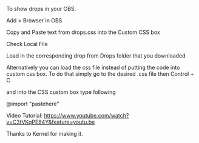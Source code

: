 To show drops in your OBS.

Add > Browser 
in OBS

Copy and Paste text from drops.css into the Custom CSS box

Check Local File

Load in the corresponding drop from Drops folder that you downloaded





Alternatively you can load the css file instead of putting the code into custom css box.
To do that simply go to the desired .css file then Control + C

and into the CSS custom box type following

@import "pastehere"





Video Tutorial:
https://www.youtube.com/watch?v=C3tVKqPE84Y&feature=youtu.be

Thanks to Kernel for making it.
